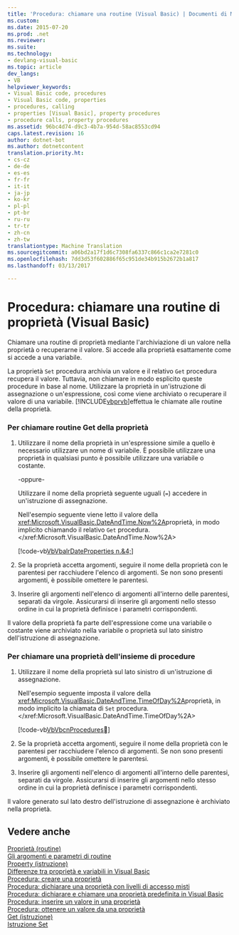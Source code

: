 ```yaml
---
title: 'Procedura: chiamare una routine (Visual Basic) | Documenti di Microsoft'
ms.custom: 
ms.date: 2015-07-20
ms.prod: .net
ms.reviewer: 
ms.suite: 
ms.technology:
- devlang-visual-basic
ms.topic: article
dev_langs:
- VB
helpviewer_keywords:
- Visual Basic code, procedures
- Visual Basic code, properties
- procedures, calling
- properties [Visual Basic], property procedures
- procedure calls, property procedures
ms.assetid: 96bc4d74-d9c3-4b7a-954d-58ac8553cd94
caps.latest.revision: 16
author: dotnet-bot
ms.author: dotnetcontent
translation.priority.ht:
- cs-cz
- de-de
- es-es
- fr-fr
- it-it
- ja-jp
- ko-kr
- pl-pl
- pt-br
- ru-ru
- tr-tr
- zh-cn
- zh-tw
translationtype: Machine Translation
ms.sourcegitcommit: a06bd2a17f1d6c7308fa6337c866c1ca2e7281c0
ms.openlocfilehash: 7dd3d53f602886f65c951de34b915b2672b1a817
ms.lasthandoff: 03/13/2017

---
```

# <a name="how-to-call-a-property-procedure-visual-basic"></a>Procedura: chiamare una routine di proprietà (Visual Basic)
Chiamare una routine di proprietà mediante l'archiviazione di un valore nella proprietà o recuperarne il valore. Si accede alla proprietà esattamente come si accede a una variabile.  
  
 La proprietà `Set` procedura archivia un valore e il relativo `Get` procedura recupera il valore. Tuttavia, non chiamare in modo esplicito queste procedure in base al nome. Utilizzare la proprietà in un'istruzione di assegnazione o un'espressione, così come viene archiviato o recuperare il valore di una variabile. [!INCLUDE[vbprvb](../../../../csharp/programming-guide/concepts/linq/includes/vbprvb_md.md)]effettua le chiamate alle routine della proprietà.  
  
### <a name="to-call-a-propertys-get-procedure"></a>Per chiamare routine Get della proprietà  
  
1.  Utilizzare il nome della proprietà in un'espressione simile a quello è necessario utilizzare un nome di variabile. È possibile utilizzare una proprietà in qualsiasi punto è possibile utilizzare una variabile o costante.  
  
     -oppure-  
  
     Utilizzare il nome della proprietà seguente uguali (`=`) accedere in un'istruzione di assegnazione.  
  
     Nell'esempio seguente viene letto il valore della <xref:Microsoft.VisualBasic.DateAndTime.Now%2A>proprietà, in modo implicito chiamando il relativo `Get` procedura.</xref:Microsoft.VisualBasic.DateAndTime.Now%2A>  
  
     [!code-vb[VbVbalrDateProperties n.&4;](./codesnippet/VisualBasic/how-to-call-a-property-procedure_1.vb)]  
  
2.  Se la proprietà accetta argomenti, seguire il nome della proprietà con le parentesi per racchiudere l'elenco di argomenti. Se non sono presenti argomenti, è possibile omettere le parentesi.  
  
3.  Inserire gli argomenti nell'elenco di argomenti all'interno delle parentesi, separati da virgole. Assicurarsi di inserire gli argomenti nello stesso ordine in cui la proprietà definisce i parametri corrispondenti.  
  
 Il valore della proprietà fa parte dell'espressione come una variabile o costante viene archiviato nella variabile o proprietà sul lato sinistro dell'istruzione di assegnazione.  
  
### <a name="to-call-a-propertys-set-procedure"></a>Per chiamare una proprietà dell'insieme di procedure  
  
1.  Utilizzare il nome della proprietà sul lato sinistro di un'istruzione di assegnazione.  
  
     Nell'esempio seguente imposta il valore della <xref:Microsoft.VisualBasic.DateAndTime.TimeOfDay%2A>proprietà, in modo implicito la chiamata di `Set` procedura.</xref:Microsoft.VisualBasic.DateAndTime.TimeOfDay%2A>  
  
     [!code-vb[VbVbcnProcedures&#11;](./codesnippet/VisualBasic/how-to-call-a-property-procedure_2.vb)]  
  
2.  Se la proprietà accetta argomenti, seguire il nome della proprietà con le parentesi per racchiudere l'elenco di argomenti. Se non sono presenti argomenti, è possibile omettere le parentesi.  
  
3.  Inserire gli argomenti nell'elenco di argomenti all'interno delle parentesi, separati da virgole. Assicurarsi di inserire gli argomenti nello stesso ordine in cui la proprietà definisce i parametri corrispondenti.  
  
 Il valore generato sul lato destro dell'istruzione di assegnazione è archiviato nella proprietà.  
  
## <a name="see-also"></a>Vedere anche  
 [Proprietà (routine)](./property-procedures.md)   
 [Gli argomenti e parametri di routine](./procedure-parameters-and-arguments.md)   
 [Property (istruzione)](../../../../visual-basic/language-reference/statements/property-statement.md)   
 [Differenze tra proprietà e variabili in Visual Basic](./differences-between-properties-and-variables.md)   
 [Procedura: creare una proprietà](./how-to-create-a-property.md)   
 [Procedura: dichiarare una proprietà con livelli di accesso misti](./how-to-declare-a-property-with-mixed-access-levels.md)   
 [Procedura: dichiarare e chiamare una proprietà predefinita in Visual Basic](./how-to-declare-and-call-a-default-property.md)   
 [Procedura: inserire un valore in una proprietà](./how-to-put-a-value-in-a-property.md)   
 [Procedura: ottenere un valore da una proprietà](./how-to-get-a-value-from-a-property.md)   
 [Get (istruzione)](../../../../visual-basic/language-reference/statements/get-statement.md)   
 [Istruzione Set](../../../../visual-basic/language-reference/statements/set-statement.md)
